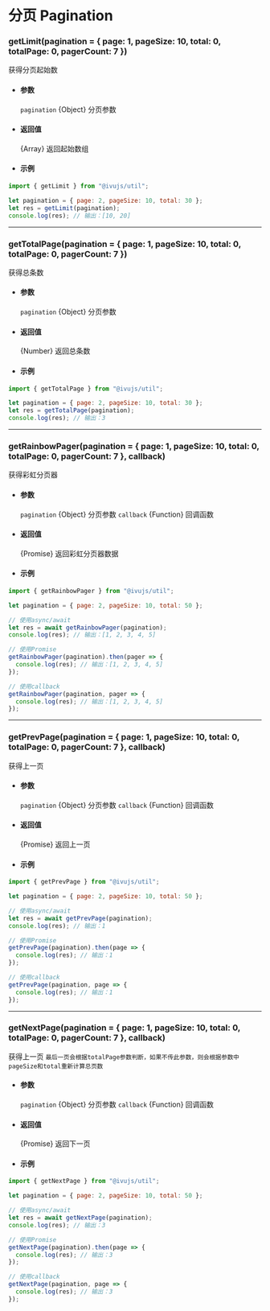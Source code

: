 # 分页 Pagination

### getLimit(pagination = { page: 1, pageSize: 10, total: 0, totalPage: 0, pagerCount: 7 })

获得分页起始数

- #### 参数

  `pagination` {Object} 分页参数

- #### 返回值

  {Array} 返回起始数组

- #### 示例

```javascript
import { getLimit } from "@ivujs/util";

let pagination = { page: 2, pageSize: 10, total: 30 };
let res = getLimit(pagination);
console.log(res); // 输出：[10, 20]
```

---

### getTotalPage(pagination = { page: 1, pageSize: 10, total: 0, totalPage: 0, pagerCount: 7 })

获得总条数

- #### 参数

  `pagination` {Object} 分页参数

- #### 返回值

  {Number} 返回总条数

- #### 示例

```javascript
import { getTotalPage } from "@ivujs/util";

let pagination = { page: 2, pageSize: 10, total: 30 };
let res = getTotalPage(pagination);
console.log(res); // 输出：3
```

---

### getRainbowPager(pagination = { page: 1, pageSize: 10, total: 0, totalPage: 0, pagerCount: 7 }, callback)

获得彩虹分页器

- #### 参数

  `pagination` {Object} 分页参数
  `callback` {Function} 回调函数

- #### 返回值

  {Promise} 返回彩虹分页器数据

- #### 示例

```javascript
import { getRainbowPager } from "@ivujs/util";

let pagination = { page: 2, pageSize: 10, total: 50 };

// 使用async/await
let res = await getRainbowPager(pagination);
console.log(res); // 输出：[1, 2, 3, 4, 5]

// 使用Promise
getRainbowPager(pagination).then(pager => {
  console.log(res); // 输出：[1, 2, 3, 4, 5]
});

// 使用callback
getRainbowPager(pagination, pager => {
  console.log(res); // 输出：[1, 2, 3, 4, 5]
});

```

---

### getPrevPage(pagination = { page: 1, pageSize: 10, total: 0, totalPage: 0, pagerCount: 7 }, callback)

获得上一页

- #### 参数

  `pagination` {Object} 分页参数
  `callback` {Function} 回调函数

- #### 返回值

  {Promise} 返回上一页

- #### 示例

```javascript
import { getPrevPage } from "@ivujs/util";

let pagination = { page: 2, pageSize: 10, total: 50 };

// 使用async/await
let res = await getPrevPage(pagination);
console.log(res); // 输出：1

// 使用Promise
getPrevPage(pagination).then(page => {
  console.log(res); // 输出：1
});

// 使用callback
getPrevPage(pagination, page => {
  console.log(res); // 输出：1
});

```

---

### getNextPage(pagination = { page: 1, pageSize: 10, total: 0, totalPage: 0, pagerCount: 7 }, callback)

获得上一页
`最后一页会根据totalPage参数判断，如果不传此参数，则会根据参数中pageSize和total重新计算总页数`

- #### 参数

  `pagination` {Object} 分页参数
  `callback` {Function} 回调函数

- #### 返回值

  {Promise} 返回下一页

- #### 示例

```javascript
import { getNextPage } from "@ivujs/util";

let pagination = { page: 2, pageSize: 10, total: 50 };

// 使用async/await
let res = await getNextPage(pagination);
console.log(res); // 输出：3

// 使用Promise
getNextPage(pagination).then(page => {
  console.log(res); // 输出：3
});

// 使用callback
getNextPage(pagination, page => {
  console.log(res); // 输出：3
});
```
